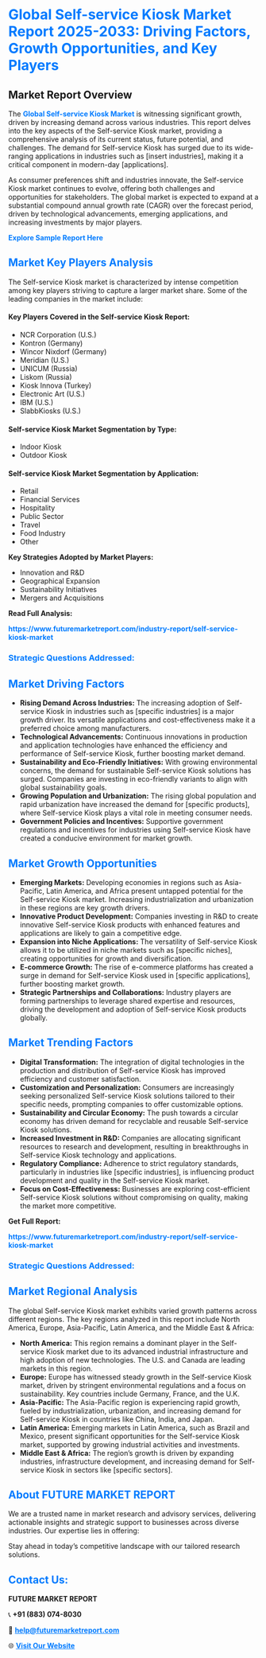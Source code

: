 <h1 style="color: #007BFF;">Global Self-service Kiosk Market Report 2025-2033: Driving Factors, Growth Opportunities, and Key Players</h1>

<section id="overview">
<h2>Market Report Overview</h2>
<p>The <a href="https://www.futuremarketreport.com/industry-report/self-service-kiosk-market" style="color: #007BFF; text-decoration: none;"><strong>Global Self-service Kiosk Market</strong></a> is witnessing significant growth, driven by increasing demand across various industries. This report delves into the key aspects of the Self-service Kiosk market, providing a comprehensive analysis of its current status, future potential, and challenges. The demand for Self-service Kiosk has surged due to its wide-ranging applications in industries such as [insert industries], making it a critical component in modern-day [applications].</p>
<p>As consumer preferences shift and industries innovate, the Self-service Kiosk market continues to evolve, offering both challenges and opportunities for stakeholders. The global market is expected to expand at a substantial compound annual growth rate (CAGR) over the forecast period, driven by technological advancements, emerging applications, and increasing investments by major players.</p>
</section>

<section id="overview">
<p><a href="https://www.futuremarketreport.com/request-sample/reportId=86874" style="color: #007BFF; text-decoration: none;"><strong>Explore Sample Report Here</strong></a></p>
</section>

<section id="key-players">
<h2 style="color: #007BFF;">Market Key Players Analysis</h2>
<p>The Self-service Kiosk market is characterized by intense competition among key players striving to capture a larger market share. Some of the leading companies in the market include:</p>
<h4>Key Players Covered in the Self-service Kiosk Report:</h4>
<ul><li>NCR Corporation (U.S.)</li><li>Kontron (Germany)</li><li>Wincor Nixdorf (Germany)</li><li>Meridian (U.S.)</li><li>UNICUM (Russia)</li><li>Liskom (Russia)</li><li>Kiosk Innova (Turkey)</li><li>Electronic Art (U.S.)</li><li>IBM (U.S.)</li><li>SlabbKiosks (U.S.)</li></ul>
<h4>Self-service Kiosk Market Segmentation by Type:</h4>
<ul><li>Indoor Kiosk</li><li>Outdoor Kiosk</li></ul>

<h4>Self-service Kiosk Market Segmentation by Application:</h4>
<ul><li>Retail</li><li>Financial Services</li><li>Hospitality</li><li>Public Sector</li><li>Travel</li><li>Food Industry</li><li>Other</li></ul>
<p><strong>Key Strategies Adopted by Market Players:</strong></p>
<ul>
<li>Innovation and R&D</li>
<li>Geographical Expansion</li>
<li>Sustainability Initiatives</li>
<li>Mergers and Acquisitions</li>
</ul>
</section>

<section>
<p><strong>Read Full Analysis: </strong></p><a href="https://www.futuremarketreport.com/industry-report/self-service-kiosk-market" style="color: #007BFF; text-decoration: none;"><strong>https://www.futuremarketreport.com/industry-report/self-service-kiosk-market</strong></a>
<h3 style="color: #007BFF;">Strategic Questions Addressed:</h3>
</section>

<section id="driving-factors">
<h2 style="color: #007BFF;">Market Driving Factors</h2>
<ul>
<li><strong>Rising Demand Across Industries:</strong> The increasing adoption of Self-service Kiosk in industries such as [specific industries] is a major growth driver. Its versatile applications and cost-effectiveness make it a preferred choice among manufacturers.</li>
<li><strong>Technological Advancements:</strong> Continuous innovations in production and application technologies have enhanced the efficiency and performance of Self-service Kiosk, further boosting market demand.</li>
<li><strong>Sustainability and Eco-Friendly Initiatives:</strong> With growing environmental concerns, the demand for sustainable Self-service Kiosk solutions has surged. Companies are investing in eco-friendly variants to align with global sustainability goals.</li>
<li><strong>Growing Population and Urbanization:</strong> The rising global population and rapid urbanization have increased the demand for [specific products], where Self-service Kiosk plays a vital role in meeting consumer needs.</li>
<li><strong>Government Policies and Incentives:</strong> Supportive government regulations and incentives for industries using Self-service Kiosk have created a conducive environment for market growth.</li>
</ul>
</section>

<section id="growth-opportunities">
<h2 style="color: #007BFF;">Market Growth Opportunities</h2>
<ul>
<li><strong>Emerging Markets:</strong> Developing economies in regions such as Asia-Pacific, Latin America, and Africa present untapped potential for the Self-service Kiosk market. Increasing industrialization and urbanization in these regions are key growth drivers.</li>
<li><strong>Innovative Product Development:</strong> Companies investing in R&D to create innovative Self-service Kiosk products with enhanced features and applications are likely to gain a competitive edge.</li>
<li><strong>Expansion into Niche Applications:</strong> The versatility of Self-service Kiosk allows it to be utilized in niche markets such as [specific niches], creating opportunities for growth and diversification.</li>
<li><strong>E-commerce Growth:</strong> The rise of e-commerce platforms has created a surge in demand for Self-service Kiosk used in [specific applications], further boosting market growth.</li>
<li><strong>Strategic Partnerships and Collaborations:</strong> Industry players are forming partnerships to leverage shared expertise and resources, driving the development and adoption of Self-service Kiosk products globally.</li>
</ul>
</section>

<section id="trending-factors">
<h2 style="color: #007BFF;">Market Trending Factors</h2>
<ul>
<li><strong>Digital Transformation:</strong> The integration of digital technologies in the production and distribution of Self-service Kiosk has improved efficiency and customer satisfaction.</li>
<li><strong>Customization and Personalization:</strong> Consumers are increasingly seeking personalized Self-service Kiosk solutions tailored to their specific needs, prompting companies to offer customizable options.</li>
<li><strong>Sustainability and Circular Economy:</strong> The push towards a circular economy has driven demand for recyclable and reusable Self-service Kiosk solutions.</li>
<li><strong>Increased Investment in R&D:</strong> Companies are allocating significant resources to research and development, resulting in breakthroughs in Self-service Kiosk technology and applications.</li>
<li><strong>Regulatory Compliance:</strong> Adherence to strict regulatory standards, particularly in industries like [specific industries], is influencing product development and quality in the Self-service Kiosk market.</li>
<li><strong>Focus on Cost-Effectiveness:</strong> Businesses are exploring cost-efficient Self-service Kiosk solutions without compromising on quality, making the market more competitive.</li>
</ul>
</section>

<section>
<p><strong>Get Full Report: </strong></p><a href="https://www.futuremarketreport.com/industry-report/self-service-kiosk-market" style="color: #007BFF; text-decoration: none;"><strong>https://www.futuremarketreport.com/industry-report/self-service-kiosk-market</strong></a>
<h3 style="color: #007BFF;">Strategic Questions Addressed:</h3>
</section>


<section id="regional-analysis">
<h2 style="color: #007BFF;">Market Regional Analysis</h2>
<p>The global Self-service Kiosk market exhibits varied growth patterns across different regions. The key regions analyzed in this report include North America, Europe, Asia-Pacific, Latin America, and the Middle East & Africa:</p>
<ul>
<li><strong>North America:</strong> This region remains a dominant player in the Self-service Kiosk market due to its advanced industrial infrastructure and high adoption of new technologies. The U.S. and Canada are leading markets in this region.</li>
<li><strong>Europe:</strong> Europe has witnessed steady growth in the Self-service Kiosk market, driven by stringent environmental regulations and a focus on sustainability. Key countries include Germany, France, and the U.K.</li>
<li><strong>Asia-Pacific:</strong> The Asia-Pacific region is experiencing rapid growth, fueled by industrialization, urbanization, and increasing demand for Self-service Kiosk in countries like China, India, and Japan.</li>
<li><strong>Latin America:</strong> Emerging markets in Latin America, such as Brazil and Mexico, present significant opportunities for the Self-service Kiosk market, supported by growing industrial activities and investments.</li>
<li><strong>Middle East & Africa:</strong> The region’s growth is driven by expanding industries, infrastructure development, and increasing demand for Self-service Kiosk in sectors like [specific sectors].</li>
</ul>
</section>

<footer>
<h2 style="color: #007BFF;">About FUTURE MARKET REPORT</h2>
<p>We are a trusted name in market research and advisory services, delivering actionable insights and strategic support to businesses across diverse industries. Our expertise lies in offering:</p>

<p>Stay ahead in today’s competitive landscape with our tailored research solutions.</p>

<h2 style="color: #007BFF;">Contact Us:</h2>
<p><strong>FUTURE MARKET REPORT</strong></p>
<p>📞 <strong>+91 (883) 074-8030</strong></p>
<p>📧 <strong><a href="mailto:help@futuremarketreport.com" style="color: #007BFF;">help@futuremarketreport.com</a></strong></p>
<p>🌐 <strong><a href="https://www.futuremarketreport.com/" style="color: #007BFF;">Visit Our Website</a></strong></p>
</footer>